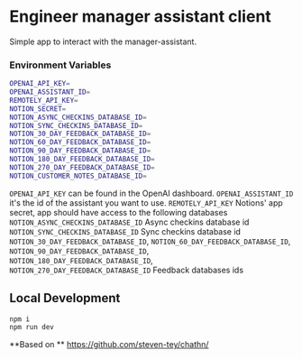 # Engineer manager assistant client

Simple app to interact with the manager-assistant.

### Environment Variables

```bash
OPENAI_API_KEY=
OPENAI_ASSISTANT_ID=
REMOTELY_API_KEY=
NOTION_SECRET=
NOTION_ASYNC_CHECKINS_DATABASE_ID=
NOTION_SYNC_CHECKINS_DATABASE_ID=
NOTION_30_DAY_FEEDBACK_DATABASE_ID=
NOTION_60_DAY_FEEDBACK_DATABASE_ID=
NOTION_90_DAY_FEEDBACK_DATABASE_ID=
NOTION_180_DAY_FEEDBACK_DATABASE_ID=
NOTION_270_DAY_FEEDBACK_DATABASE_ID=
NOTION_CUSTOMER_NOTES_DATABASE_ID=
```

`OPENAI_API_KEY` can be found in the OpenAI dashboard.
`OPENAI_ASSISTANT_ID` it's the id of the assistant you want to use.
`REMOTELY_API_KEY` Notions' app secret, app should have access to the following databases
`NOTION_ASYNC_CHECKINS_DATABASE_ID` Async checkins database id
`NOTION_SYNC_CHECKINS_DATABASE_ID` Sync checkins database id
`NOTION_30_DAY_FEEDBACK_DATABASE_ID`, `NOTION_60_DAY_FEEDBACK_DATABASE_ID`, `NOTION_90_DAY_FEEDBACK_DATABASE_ID`, `NOTION_180_DAY_FEEDBACK_DATABASE_ID`, `NOTION_270_DAY_FEEDBACK_DATABASE_ID` Feedback databases ids

## Local Development

```sh
npm i
npm run dev
```

**Based on **
https://github.com/steven-tey/chathn/
